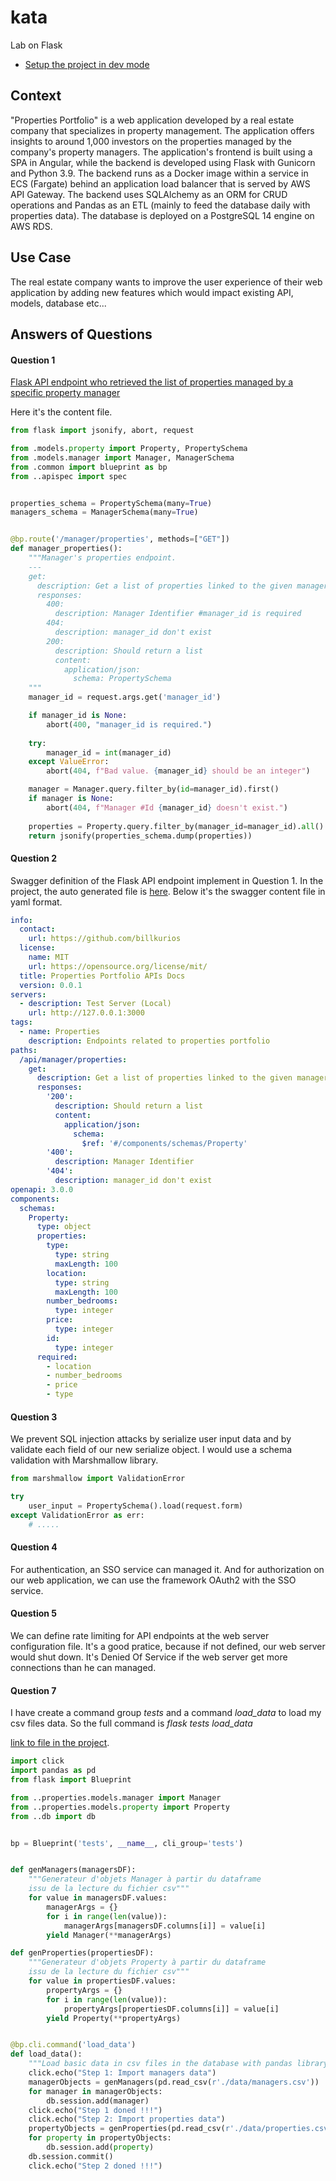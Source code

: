 # kata
Lab on Flask

* [Setup the project in dev mode](docs/setup_dev_env.md)

## Context
"Properties Portfolio" is a web application developed by a real estate company that specializes
in property management. The application offers insights to around 1,000 investors on the
properties managed by the company's property managers. The application's frontend is built
using a SPA in Angular, while the backend is developed using Flask with Gunicorn and Python
3.9. The backend runs as a Docker image within a service in ECS (Fargate) behind an application
load balancer that is served by AWS API Gateway. The backend uses SQLAlchemy as an ORM
for CRUD operations and Pandas as an ETL (mainly to feed the database daily with properties
data). The database is deployed on a PostgreSQL 14 engine on AWS RDS.

## Use Case
The real estate company wants to improve the user experience of their web application by
adding new features which would impact existing API, models, database etc...

## Answers of Questions

#### Question 1
[Flask API endpoint who retrieved the list of properties managed by a specific property manager](https://github.com/billkurios/kata/blob/master/properties/apis.py)

Here it's the content file.

```py
from flask import jsonify, abort, request

from .models.property import Property, PropertySchema
from .models.manager import Manager, ManagerSchema
from .common import blueprint as bp
from ..apispec import spec


properties_schema = PropertySchema(many=True)
managers_schema = ManagerSchema(many=True)


@bp.route('/manager/properties', methods=["GET"])
def manager_properties():
    """Manager's properties endpoint.
    ---
    get:
      description: Get a list of properties linked to the given manager.
      responses:
        400:
          description: Manager Identifier #manager_id is required
        404:
          description: manager_id don't exist
        200:
          description: Should return a list
          content:
            application/json:
              schema: PropertySchema
    """
    manager_id = request.args.get('manager_id')

    if manager_id is None:
        abort(400, "manager_id is required.")
    
    try:
        manager_id = int(manager_id)
    except ValueError:
        abort(404, f"Bad value. {manager_id} should be an integer")

    manager = Manager.query.filter_by(id=manager_id).first()
    if manager is None:
        abort(404, f"Manager #Id {manager_id} doesn't exist.")
    
    properties = Property.query.filter_by(manager_id=manager_id).all()
    return jsonify(properties_schema.dump(properties))
```

#### Question 2
Swagger definition of the Flask API endpoint implement in Question 1.
In the project, the auto generated file is [here](https://github.com/billkurios/kata/blob/master/docs/swagger.json).
Below it's the swagger content file in yaml format.

```yaml
info:
  contact:
    url: https://github.com/billkurios
  license:
    name: MIT
    url: https://opensource.org/license/mit/
  title: Properties Portfolio APIs Docs
  version: 0.0.1
servers:
  - description: Test Server (Local)
    url: http://127.0.0.1:3000
tags:
  - name: Properties
    description: Endpoints related to properties portfolio
paths:
  /api/manager/properties:
    get:
      description: Get a list of properties linked to the given manager.
      responses:
        '200':
          description: Should return a list
          content:
            application/json:
              schema:
                $ref: '#/components/schemas/Property'
        '400':
          description: Manager Identifier
        '404':
          description: manager_id don't exist
openapi: 3.0.0
components:
  schemas:
    Property:
      type: object
      properties:
        type:
          type: string
          maxLength: 100
        location:
          type: string
          maxLength: 100
        number_bedrooms:
          type: integer
        price:
          type: integer
        id:
          type: integer
      required:
        - location
        - number_bedrooms
        - price
        - type
```

#### Question 3
We prevent SQL injection attacks by serialize user input data and by validate each field of
our new serialize object.
I would use a schema validation with Marshmallow library.
```py
from marshmallow import ValidationError

try
    user_input = PropertySchema().load(request.form)
except ValidationError as err:
    # .....
```

#### Question 4
For authentication, an SSO service can managed it. And for authorization on our web application, we can use the framework OAuth2 with the SSO service.

#### Question 5
We can define rate limiting for API endpoints at the web server configuration file. It's a good pratice, because if not defined, our web server would shut down. It's Denied Of Service if the web server get more connections than he can managed.

#### Question 7
I have create a command group *tests* and a command *load_data* to load my csv files data.
So the full command is *flask tests load_data*

[link to file in the project](https://github.com/billkurios/kata/blob/master/data/__init__.py).

```py
import click
import pandas as pd
from flask import Blueprint

from ..properties.models.manager import Manager
from ..properties.models.property import Property
from ..db import db


bp = Blueprint('tests', __name__, cli_group='tests')


def genManagers(managersDF):
    """Generateur d'objets Manager à partir du dataframe
    issu de la lecture du fichier csv"""
    for value in managersDF.values:
        managerArgs = {}
        for i in range(len(value)):
            managerArgs[managersDF.columns[i]] = value[i]
        yield Manager(**managerArgs)

def genProperties(propertiesDF):
    """Generateur d'objets Property à partir du dataframe
    issu de la lecture du fichier csv"""
    for value in propertiesDF.values:
        propertyArgs = {}
        for i in range(len(value)):
            propertyArgs[propertiesDF.columns[i]] = value[i]
        yield Property(**propertyArgs)


@bp.cli.command('load_data')
def load_data():
    """Load basic data in csv files in the database with pandas library."""
    click.echo("Step 1: Import managers data")
    managerObjects = genManagers(pd.read_csv(r'./data/managers.csv'))
    for manager in managerObjects:
        db.session.add(manager)
    click.echo("Step 1 doned !!!")
    click.echo("Step 2: Import properties data")
    propertyObjects = genProperties(pd.read_csv(r'./data/properties.csv'))
    for property in propertyObjects:
        db.session.add(property)
    db.session.commit()
    click.echo("Step 2 doned !!!")
```

